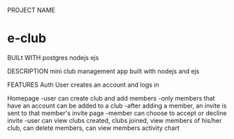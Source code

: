 PROJECT NAME
# e-club

BUILt WITH
postgres
nodejs
ejs

DESCRIPTION
mini club management app built with nodejs and ejs

FEATURES
Auth
User creates an account and logs in

Homepage
-user can create club and add members
-only members that have an account can be added to a club
-after adding a member, an invite is sent to that member's invite page
-member can choose to accept or decline invite
-user can view clubs created, clubs joined, view members of his/her club, can delete members, can view members activity chart

